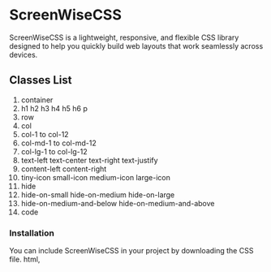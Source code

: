 # ScreenWiseCSS
ScreenWiseCSS is a lightweight, responsive, and flexible CSS library designed to help you quickly build web layouts that work seamlessly across devices.
## Classes List
1. container
2. h1 h2 h3 h4 h5 h6 p
3. row
4. col
5. col-1 to col-12
6. col-md-1 to col-md-12
7. col-lg-1 to col-lg-12
8. text-left text-center text-right text-justify
9. content-left content-right
10. tiny-icon small-icon medium-icon large-icon
11. hide
12. hide-on-small hide-on-medium hide-on-large
13. hide-on-medium-and-below hide-on-medium-and-above
14. code

### Installation
You can include ScreenWiseCSS in your project by downloading the CSS file.
html,
<head>
  <link rel="stylesheet" href="path/to/screenwisecss.css">
</head>
